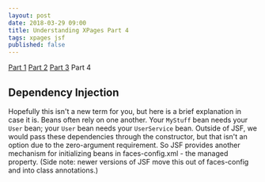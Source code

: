 ```yaml
---
layout: post
date: 2018-03-29 09:00
title: Understanding XPages Part 4
tags: xpages jsf
published: false
---
```

[Part 1](/Understanding-XPages-part-1) [Part 2](/Understanding-XPages-part-2) [Part 3](/Understanding-XPages-part-3) Part 4


## Dependency Injection
Hopefully this isn't a new term for you, but here is a brief explanation in case it is. Beans often rely on one another. Your `MyStuff` bean needs your `User` bean; your `User` bean needs your `UserService` bean. Outside of JSF, we would pass these dependencies through the constructor, but that isn't an option due to the zero-argument requirement. So JSF provides another mechanism for initializing beans in faces-config.xml - the managed property. (Side note: newer versions of JSF move this out of faces-config and into class annotations.)


<!-- more -->
